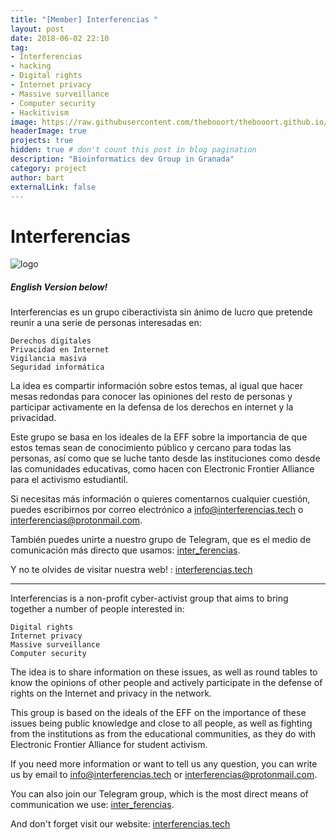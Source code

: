 ```yaml
---
title: "[Member] Interferencias "
layout: post
date: 2018-06-02 22:10
tag: 
- Interferencias
- hacking
- Digital rights
- Internet privacy
- Massive surveillance
- Computer security
- Hackitivism
image: https://raw.githubusercontent.com/thebooort/thebooort.github.io/master/assets/images/interferencias_logo.jpg
headerImage: true
projects: true
hidden: true # don't count this post in blog pagination
description: "Bioinformatics dev Group in Granada"
category: project
author: bart
externalLink: false
---
```

# Interferencias
![logo](https://raw.githubusercontent.com/thebooort/thebooort.github.io/master/assets/images/banner_interferencias.png)

##### English Version below!
Interferencias es un grupo ciberactivista sin ánimo de lucro que pretende reunir a una serie de personas interesadas en:

    Derechos digitales
    Privacidad en Internet
    Vigilancia masiva
    Seguridad informática

La idea es compartir información sobre estos temas, al igual que hacer mesas redondas para conocer las opiniones del resto de personas y participar activamente en la defensa de los derechos en internet y la privacidad.

Este grupo se basa en los ideales de la EFF sobre la importancia de que estos temas sean de conocimiento público y cercano para todas las personas, así como que se luche tanto desde las instituciones como desde las comunidades educativas, como hacen con Electronic Frontier Alliance para el activismo estudiantil.

Si necesitas más información o quieres comentarnos cualquier cuestión, puedes escribirnos por correo electrónico a info@interferencias.tech o interferencias@protonmail.com.

También puedes unirte a nuestro grupo de Telegram, que es el medio de comunicación más directo que usamos: [inter_ferencias](https://t.me/inter_ferencias).

Y no te olvides de visitar nuestra web! : [interferencias.tech](http://interferencias.tech)

***

Interferencias is a non-profit cyber-activist group that aims to bring together a number of people interested in:

    Digital rights
    Internet privacy
    Massive surveillance
    Computer security

The idea is to share information on these issues, as well as round tables to know the opinions of other people and actively participate in the defense of rights on the Internet and privacy in the network.

This group is based on the ideals of the EFF on the importance of these issues being public knowledge and close to all people, as well as fighting from the institutions as from the educational communities, as they do with Electronic Frontier Alliance for student activism.

If you need more information or want to tell us any question, you can write us by email to info@interferencias.tech or interferencias@protonmail.com.

You can also join our Telegram group, which is the most direct means of communication we use: [inter_ferencias](https://t.me/inter_ferencias).

And don't forget visit our website:  [interferencias.tech](http://interferencias.tech)
